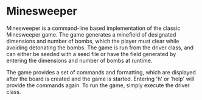 # Minesweeper
Minesweeper is a command-line based implementation of the classic Minesweeper game. The game generates a minefield of designated dimensions and number of bombs, which the player must clear while avoiding detonating the bombs. The game is run from the driver class, and can either be seeded with a seed file or have the field generated by entering the dimensions and number of bombs at runtime.

The game provides a set of commands and formatting, which are displayed after the board is created and the game is started. Entering 'h' or 'help' will provide the commands again. To run the game, simply execute the driver class.
